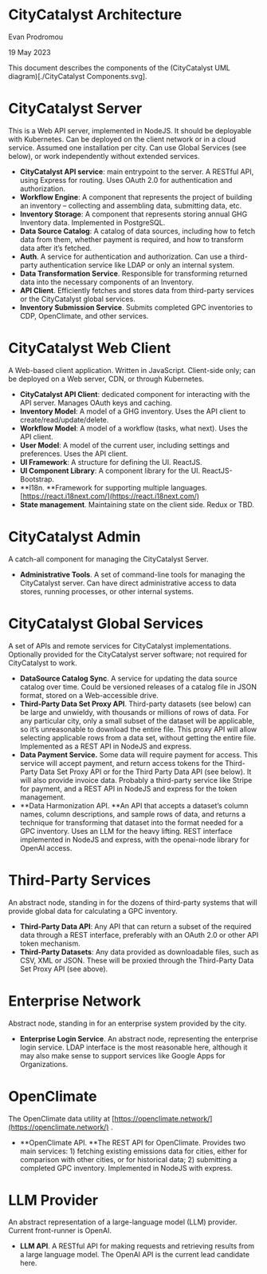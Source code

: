 # CityCatalyst Architecture

Evan Prodromou

19 May 2023

This document describes the components of the (CityCatalyst UML diagram)[./CityCatalyst Components.svg].


# CityCatalyst Server

This is a Web API server, implemented in NodeJS. It should be deployable with Kubernetes. Can be deployed on the client network or in a cloud service. Assumed one installation per city. Can use Global Services (see below), or work independently without extended services.



* **CityCatalyst API service**: main entrypoint to the server. A RESTful API, using Express for routing. Uses OAuth 2.0 for authentication and authorization.
* **Workflow Engine**: A component that represents the project of building an inventory – collecting and assembling data, submitting data, etc.
* **Inventory Storage**: A component that represents storing annual GHG Inventory data. Implemented in PostgreSQL.
* **Data Source Catalog**: A catalog of data sources, including how to fetch data from them, whether payment is required, and how to transform data after it’s fetched.
* **Auth**. A service for authentication and authorization. Can use a third-party authentication service like LDAP or only an internal system.
* **Data Transformation Service**. Responsible for transforming returned data into the necessary components of an Inventory.
* **API Client**. Efficiently fetches and stores data from third-party services or the CityCatalyst global services.
* **Inventory Submission Service**. Submits completed GPC inventories to CDP, OpenClimate, and other services.


# CityCatalyst Web Client

A Web-based client application. Written in JavaScript. Client-side only; can be deployed on a Web server, CDN, or through Kubernetes.



* **CityCatalyst API Client**: dedicated component for interacting with the API server. Manages OAuth keys and caching.
* **Inventory Model**: A model of a GHG inventory. Uses the API client to create/read/update/delete.
* **Workflow Model**: A model of a workflow (tasks, what next). Uses the API client.
* **User Model**: A model of the current user, including settings and preferences. Uses the API client.
* **UI Framework**: A structure for defining the UI. ReactJS.
* **UI Component Library**: A component library for the UI. ReactJS-Bootstrap.
* **I18n. **Framework for supporting multiple languages. [https://react.i18next.com/](https://react.i18next.com/) 
* **State management**. Maintaining state on the client side. Redux or TBD.


# CityCatalyst Admin

A catch-all component for managing the CityCatalyst Server.



* **Administrative Tools**. A set of command-line tools for managing the CityCatalyst server. Can have direct administrative access to data stores, running processes, or other internal systems.


# CityCatalyst Global Services

A set of APIs and remote services for CityCatalyst implementations. Optionally provided for the CityCatalyst server software; not required for CityCatalyst to work.



* **DataSource Catalog Sync**. A service for updating the data source catalog over time. Could be versioned releases of a catalog file in JSON format, stored on a Web-accessible drive.
* **Third-Party Data Set Proxy API**. Third-party datasets (see below) can be large and unwieldy, with thousands or millions of rows of data. For any particular city, only a small subset of the dataset will be applicable, so it’s unreasonable to download the entire file. This proxy API will allow selecting applicable rows from a data set, without getting the entire file. Implemented as a REST API in NodeJS and express.
* **Data Payment Service.** Some data will require payment for access. This service will accept payment, and return access tokens for the Third-Party Data Set Proxy API or for the Third Party Data API (see below). It will also provide invoice data. Probably a third-party service like Stripe for payment, and a REST API in NodeJS and express for the token management.
* **Data Harmonization API. **An API that accepts a dataset’s column names, column descriptions, and sample rows of data, and returns a technique for transforming that dataset into the format needed for a GPC inventory. Uses an LLM for the heavy lifting. REST interface implemented in NodeJS and express, with the openai-node library for OpenAI access.


# Third-Party Services

An abstract node, standing in for the dozens of third-party systems that will provide global data for calculating a GPC inventory.



* **Third-Party Data API**: Any API that can return a subset of the required data through a REST interface, preferably with an OAuth 2.0 or other API token mechanism.
* **Third-Party Datasets**: Any data provided as downloadable files, such as CSV, XML or JSON. These will be proxied through the Third-Party Data Set Proxy API (see above).


# Enterprise Network

Abstract node, standing in for an enterprise system provided by the city.



* **Enterprise Login Service**. An abstract node, representing the enterprise login service. LDAP interface is the most reasonable here, although it may also make sense to support services like Google Apps for Organizations.


# OpenClimate

The OpenClimate data utility at [https://openclimate.network/](https://openclimate.network/) .



* **OpenClimate API. **The REST API for OpenClimate. Provides two main services: 1) fetching existing emissions data for cities, either for comparison with other cities, or for historical data; 2) submitting a completed GPC inventory. Implemented in NodeJS with express.


# LLM Provider

An abstract representation of a large-language model (LLM) provider. Current front-runner is OpenAI.



* **LLM API**. A RESTful API for making requests and retrieving results from a large language model. The OpenAI API is the current lead candidate here.
